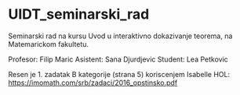 # UIDT_seminarski_rad
Seminarski rad na kursu Uvod u interaktivno dokazivanje teorema, na Matemarickom fakultetu.

Profesor: Filip Maric
Asistent: Sana Djurdjevic
Student: Lea Petkovic

Resen je 1. zadatak B kategorije (strana 5) koriscenjem Isabelle HOL:
https://imomath.com/srb/zadaci/2016_opstinsko.pdf
